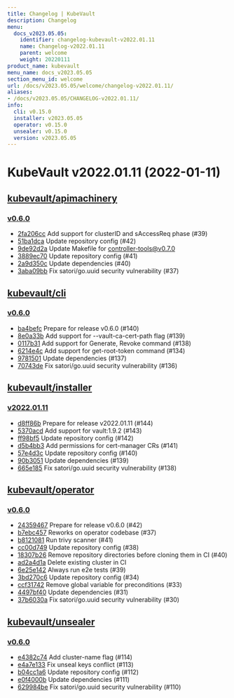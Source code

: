```yaml
---
title: Changelog | KubeVault
description: Changelog
menu:
  docs_v2023.05.05:
    identifier: changelog-kubevault-v2022.01.11
    name: Changelog-v2022.01.11
    parent: welcome
    weight: 20220111
product_name: kubevault
menu_name: docs_v2023.05.05
section_menu_id: welcome
url: /docs/v2023.05.05/welcome/changelog-v2022.01.11/
aliases:
- /docs/v2023.05.05/CHANGELOG-v2022.01.11/
info:
  cli: v0.15.0
  installer: v2023.05.05
  operator: v0.15.0
  unsealer: v0.15.0
  version: v2023.05.05
---
```


# KubeVault v2022.01.11 (2022-01-11)


## [kubevault/apimachinery](https://github.com/kubevault/apimachinery)

### [v0.6.0](https://github.com/kubevault/apimachinery/releases/tag/v0.6.0)

- [2fa206cc](https://github.com/kubevault/apimachinery/commit/2fa206cc) Add support for clusterID and sAccessReq phase (#39)
- [51ba1dca](https://github.com/kubevault/apimachinery/commit/51ba1dca) Update repository config (#42)
- [9de92d2a](https://github.com/kubevault/apimachinery/commit/9de92d2a) Update Makefile for controller-tools@v0.7.0
- [3889ec70](https://github.com/kubevault/apimachinery/commit/3889ec70) Update repository config (#41)
- [2a9d350c](https://github.com/kubevault/apimachinery/commit/2a9d350c) Update dependencies (#40)
- [3aba09bb](https://github.com/kubevault/apimachinery/commit/3aba09bb) Fix satori/go.uuid security vulnerability (#37)



## [kubevault/cli](https://github.com/kubevault/cli)

### [v0.6.0](https://github.com/kubevault/cli/releases/tag/v0.6.0)

- [ba4befc](https://github.com/kubevault/cli/commit/ba4befc) Prepare for release v0.6.0 (#140)
- [8e0a33b](https://github.com/kubevault/cli/commit/8e0a33b) Add support for --vault-ca-cert-path flag (#139)
- [0117b31](https://github.com/kubevault/cli/commit/0117b31) Add support for Generate, Revoke command (#138)
- [6214e4c](https://github.com/kubevault/cli/commit/6214e4c) Add support for get-root-token command (#134)
- [9781501](https://github.com/kubevault/cli/commit/9781501) Update dependencies (#137)
- [70743de](https://github.com/kubevault/cli/commit/70743de) Fix satori/go.uuid security vulnerability (#136)



## [kubevault/installer](https://github.com/kubevault/installer)

### [v2022.01.11](https://github.com/kubevault/installer/releases/tag/v2022.01.11)

- [d8ff86b](https://github.com/kubevault/installer/commit/d8ff86b) Prepare for release v2022.01.11 (#144)
- [5370acd](https://github.com/kubevault/installer/commit/5370acd) Add support for vault:1.9.2 (#143)
- [ff98bf5](https://github.com/kubevault/installer/commit/ff98bf5) Update repository config (#142)
- [d5b4bb3](https://github.com/kubevault/installer/commit/d5b4bb3) Add permissions for cert-manager CRs (#141)
- [57e4d3c](https://github.com/kubevault/installer/commit/57e4d3c) Update repository config (#140)
- [90b3051](https://github.com/kubevault/installer/commit/90b3051) Update dependencies (#139)
- [665e185](https://github.com/kubevault/installer/commit/665e185) Fix satori/go.uuid security vulnerability (#138)



## [kubevault/operator](https://github.com/kubevault/operator)

### [v0.6.0](https://github.com/kubevault/operator/releases/tag/v0.6.0)

- [24359467](https://github.com/kubevault/operator/commit/24359467) Prepare for release v0.6.0 (#42)
- [b7ebc457](https://github.com/kubevault/operator/commit/b7ebc457) Reworks on operator codebase (#37)
- [b8121081](https://github.com/kubevault/operator/commit/b8121081) Run trivy scanner (#41)
- [cc00d749](https://github.com/kubevault/operator/commit/cc00d749) Update repository config (#38)
- [18307b26](https://github.com/kubevault/operator/commit/18307b26) Remove repository directories before cloning them in CI (#40)
- [ad2a4d1a](https://github.com/kubevault/operator/commit/ad2a4d1a) Delete existing cluster in CI
- [6e25e142](https://github.com/kubevault/operator/commit/6e25e142) Always run e2e tests (#39)
- [3bd270c6](https://github.com/kubevault/operator/commit/3bd270c6) Update repository config (#34)
- [ccf31742](https://github.com/kubevault/operator/commit/ccf31742) Remove global variable for preconditions (#33)
- [4497bf40](https://github.com/kubevault/operator/commit/4497bf40) Update dependencies (#31)
- [37b6030a](https://github.com/kubevault/operator/commit/37b6030a) Fix satori/go.uuid security vulnerability (#30)



## [kubevault/unsealer](https://github.com/kubevault/unsealer)

### [v0.6.0](https://github.com/kubevault/unsealer/releases/tag/v0.6.0)

- [e4382c74](https://github.com/kubevault/unsealer/commit/e4382c74) Add cluster-name flag (#114)
- [e4a7e133](https://github.com/kubevault/unsealer/commit/e4a7e133) Fix unseal keys conflict (#113)
- [b04cc1a6](https://github.com/kubevault/unsealer/commit/b04cc1a6) Update repository config (#112)
- [e0f4000b](https://github.com/kubevault/unsealer/commit/e0f4000b) Update dependencies (#111)
- [629984be](https://github.com/kubevault/unsealer/commit/629984be) Fix satori/go.uuid security vulnerability (#110)




